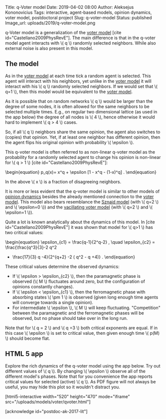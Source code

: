 Title: q-Voter model
Date: 2019-04-02 08:00
Author: Aleksejus Kononovicius
Tags: interactive, agent-based models, opinion dynamics, voter model, postdoctoral project
Slug: q-voter-model
Status: published
Image_url: uploads/2019/q-voter-model.png

q-Voter model is a generalization of the [voter model]({filename}/articles/2016/voter-model.md)
[cite id="Castellano2009PhysRevE"]. The main difference is that in the q-voter
model agent interacts with \\\( q \\\) randomly selected neighbors. While also
external noise is also present in this model.
<!--more-->

## The model

As in the [voter model]({filename}/articles/2016/voter-model.md) at each
time tick a random agent is selected. This agent will interact with his
neighbors, yet unlike in the [voter model]({filename}/articles/2016/voter-model.md)
it will interact with his \\\( q \\\) randomly selected neighbors.  If we would
set that \\\( q=1 \\\), then this model would be equivalent to the
[voter model]({filename}/articles/2016/voter-model.md).

As it is possible that on random networks \\\( q \\\) would be larger than the
degree of some nodes, it is often allowed for the same neighbors to be selected
multiple times. E.g., on regular two dimensional lattice (as used in the app
below) the degree of all nodes is \\\( 4 \\\), hence otherwise it would hard to
implement \\\( q > 4 \\\) cases.

So, if all \\\( q \\\) neighbors share the same opinion, the agent also switches
to (copies) that opinion. Yet, if at least one neighbor has different opinion,
then the agent flips his original opinion with probability \\\( \epsilon \\\).

This q-voter model is often referred to as non-linear q-voter model as the
probability for a randomly selected agent to change his opinion is non-linear
for \\\( q > 1 \\\) [cite id="Castellano2009PhysRevE"]:

\begin{equation}
p\_q(x)= x^q + \epsilon [1 - x^q - (1-x)^q] .
\end{equation}

In the above \\\( x \\\) is a fraction of disagreeing neighbors.

It is more or less evident that the q-voter model is similar to other models of
[opinion dynamics](/tag/opinion-dynamics/) besides the already mentioned
connection to the [voter model]({filename}/articles/2016/voter-model.md).
This model also bears resemblance the [Sznajd model]({filename}/articles/2019/sznajd-united-we-stand-divided-we-fall-model.md)
(with \\\( q=2 \\\) and \\\( \epsilon=0 \\\)) and the
[vacillating voter model]({filename}/articles/2019/vacillating-voter-model.md)
(with \\\( q=2 \\\) and \\\( \epsilon=1 \\\)).

Quite a lot is known analytically about the dynamics of this model. In
[cite id="Castellano2009PhysRevE"] it was shown that model for \\\( q>1 \\\)
has two critical values:

\begin{equation}
\epsilon\_{c1} = \frac{q-1}{2^q-2} , \quad \epsilon\_{c2} = \frac{\frac{q^3}{3}-2 q^2
+ \frac{17}{3} q -4}{2^{q+2} -2 ( q^2 - q +4)} .
\end{equation}

These critical values determine the observed dynamics:

* If \\\( \epsilon > \epsilon\_{c2} \\\), then the paramagnetic phase is
observed (\\\( M \\\) fluctuates around zero, but the configuration of opinions
constantly changes).
* If \\\( \epsilon < \epsilon\_{c1} \\\), then the ferromagnetic phase with
absorbing states \\\( \pm 1 \\\) is observed (given long enough time agents will
converge towards a single opinion).
* For intermediate \\\( \epsilon \\\), \\\( M \\\) will keep fluctuating.
"Competition" between the paramagnetic and the ferromagnetic phases will be
observed, but no phase should take over in the long run.

Note that for \\\( q = 2 \\\) and \\\( q =3 \\\) both critical exponents are
equal. If in this case \\\( \epsilon \\\) is set to critical value, then given
enough time \\\( p(M) \\\) should become flat.

## HTML 5 app

Explore the rich dynamics of the q-voter model using the app below. Try out
different values of \\\( q \\\). By changing \\\( \epsilon \\\) observe all of
the different model's phases. Note that for you convenience the app reports
critical values for selected (active) \\\( q \\\). As PDF figure will not always
be useful, you may hide this plot so it wouldn't distract you.

[html5-interactive width="520" height="470" mode="iframe"
src="/uploads/models/voter/qvoter.html"]

[acknowledge id="postdoc-ak-2017-lit"]
